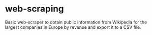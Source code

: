 # web-scraping

Basic web-scraper to obtain public information from Wikipedia for the largest companies in Europe by revenue and export it to a CSV file.
